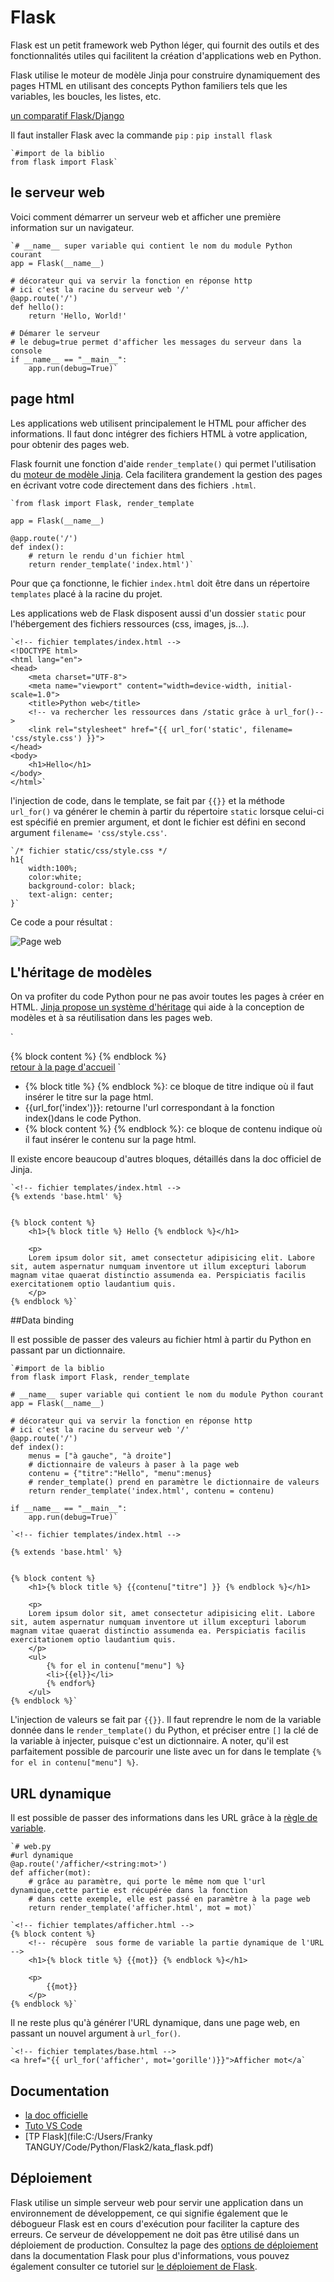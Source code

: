 # Flask

Flask est un petit framework web Python léger, qui fournit des outils et des fonctionnalités utiles qui facilitent la création d'applications web en Python.

Flask utilise le moteur de modèle Jinja pour construire dynamiquement des pages HTML en utilisant des concepts Python familiers tels que les variables, les boucles, les listes, etc.

[un comparatif Flask/Django](https://www.kicklox.com/flask-vs-django-framework-python/#:~:text=Flask%20est%20aujourd'hui%20tr%C3%A8s,une%20architecture%20en%20micro%2Dservices.&text=Django%20est%20un%20framework%20de,suivant%20une%20architecture%20bien%20pr%C3%A9cise.)

Il faut installer Flask avec la commande `pip` : `pip install flask`

    `#import de la biblio
    from flask import Flask`

## le serveur web

Voici comment démarrer un serveur web et afficher une première information sur un navigateur.

    `# __name__ super variable qui contient le nom du module Python courant
    app = Flask(__name__)

    # décorateur qui va servir la fonction en réponse http
    # ici c'est la racine du serveur web '/'
    @app.route('/')
    def hello():
        return 'Hello, World!'

    # Démarer le serveur
    # le debug=true permet d'afficher les messages du serveur dans la console
    if __name__ == "__main__":
        app.run(debug=True)`

## page html

Les applications web utilisent principalement le HTML pour afficher des informations. Il faut donc intégrer des fichiers HTML à votre application, pour obtenir des pages web.

Flask fournit une fonction d'aide `render_template()` qui permet l'utilisation du [moteur de modèle Jinja](https://jinja.palletsprojects.com/en/2.11.x/). Cela facilitera grandement la gestion des pages en écrivant votre code directement dans des fichiers `.html`.

    `from flask import Flask, render_template

    app = Flask(__name__)

    @app.route('/')
    def index():
        # return le rendu d'un fichier html
        return render_template('index.html')`

Pour que ça fonctionne, le fichier `index.html` doit être dans un répertoire `templates` placé à la racine du projet.

Les applications web de Flask disposent aussi d'un dossier `static` pour l'hébergement des fichiers ressources (css, images, js...).

    `<!-- fichier templates/index.html -->
    <!DOCTYPE html>
    <html lang="en">
    <head>
        <meta charset="UTF-8">
        <meta name="viewport" content="width=device-width, initial-scale=1.0">
        <title>Python web</title>
        <!-- va rechercher les ressources dans /static grâce à url_for()-->
        <link rel="stylesheet" href="{{ url_for('static', filename= 'css/style.css') }}">
    </head>
    <body>
        <h1>Hello</h1>
    </body>
    </html>`

l'injection de code, dans le template, se fait par `{{}}` et la méthode `url_for()` va générer le chemin à partir du répertoire `static` lorsque celui-ci est spécifié en premier argument, et dont le fichier est défini en second argument `filename= 'css/style.css'`.

    `/* fichier static/css/style.css */
    h1{
        width:100%;
        color:white;
        background-color: black;
        text-align: center;
    }`

Ce code a pour résultat :

![Page web]()

## L'héritage de modèles

On va profiter du code Python pour ne pas avoir toutes les pages à créer en HTML. [Jinja propose un système d'héritage](https://jinja.palletsprojects.com/en/2.10.x/templates/#template-inheritance) qui aide à la conception de modèles et à sa réutilisation dans les pages web.

`<!-- fichier templates/base.html -->
<!DOCTYPE html>
<html lang="en">
<head>
    <meta charset="UTF-8">
    <meta name="viewport" content="width=device-width, initial-scale=1.0">
    <title>{% block title %} {% endblock %}</title>
    <!-- va rechercher les ressources dans /static grâce à url_for()-->
    <link rel="stylesheet" href="{{ url_for('static', filename= 'css/style.css') }}">
</head>
<body>
    <article>{% block content %} {% endblock %}</article>
    <a href="{{ url_for('index') }}">retour à la page d'accueil</a>
</body>
</html>`

- {% block title %} {% endblock %}: ce bloque de titre indique où il faut insérer le titre sur la page html.
- {{url_for('index')}}: retourne l'url correspondant à la fonction index()dans le code Python.
- {% block content %} {% endblock %}: ce bloque de contenu indique où il faut insérer le contenu sur la page html.

Il existe encore beaucoup d'autres bloques, détaillés dans la doc officiel de Jinja.

    `<!-- fichier templates/index.html -->
    {% extends 'base.html' %}


    {% block content %}
        <h1>{% block title %} Hello {% endblock %}</h1>

        <p>
        Lorem ipsum dolor sit, amet consectetur adipisicing elit. Labore sit, autem aspernatur numquam inventore ut illum excepturi laborum magnam vitae quaerat distinctio assumenda ea. Perspiciatis facilis exercitationem optio laudantium quis.
        </p>
    {% endblock %}`

##Data binding

Il est possible de passer des valeurs au fichier html à partir du Python en passant par un dictionnaire.

    `#import de la biblio
    from flask import Flask, render_template

    # __name__ super variable qui contient le nom du module Python courant
    app = Flask(__name__)

    # décorateur qui va servir la fonction en réponse http
    # ici c'est la racine du serveur web '/'
    @app.route('/')
    def index():
        menus = ["à gauche", "à droite"]
        # dictionnaire de valeurs à paser à la page web
        contenu = {"titre":"Hello", "menu":menus}
        # render_template() prend en paramètre le dictionnaire de valeurs
        return render_template('index.html', contenu = contenu)

    if __name__ == "__main__":
        app.run(debug=True)`

    `<!-- fichier templates/index.html -->

    {% extends 'base.html' %}


    {% block content %}
        <h1>{% block title %} {{contenu["titre"] }} {% endblock %}</h1>

        <p>
        Lorem ipsum dolor sit, amet consectetur adipisicing elit. Labore sit, autem aspernatur numquam inventore ut illum excepturi laborum magnam vitae quaerat distinctio assumenda ea. Perspiciatis facilis exercitationem optio laudantium quis.
        </p>
        <ul>
            {% for el in contenu["menu"] %}
            <li>{{el}}</li>
            {% endfor%}
        </ul>
    {% endblock %}`

L'injection de valeurs se fait par `{{}}`. Il faut reprendre le nom de la variable donnée dans le `render_template()` du Python, et préciser entre `[]` la clé de la variable à injecter, puisque c'est un dictionnaire. A noter, qu'il est parfaitement possible de parcourir une liste avec un for dans le template `{% for el in contenu["menu"] %}`.

## URL dynamique

Il est possible de passer des informations dans les URL grâce à la [règle de variable](https://flask.palletsprojects.com/en/1.1.x/quickstart/#variable-rules).

    `# web.py 
    #url dynamique
    @ap.route('/afficher/<string:mot>')
    def afficher(mot):
        # grâce au paramètre, qui porte le même nom que l'url dynamique,cette partie est récupérée dans la fonction
        # dans cette exemple, elle est passé en paramètre à la page web
        return render_template('afficher.html', mot = mot)`

    `<!-- fichier templates/afficher.html -->
    {% block content %}
        <!-- récupère  sous forme de variable la partie dynamique de l'URL -->
        <h1>{% block title %} {{mot}} {% endblock %}</h1>

        <p>
            {{mot}}
        </p>
    {% endblock %}`

Il ne reste plus qu'à générer l'URL dynamique, dans une page web, en passant un nouvel argument à `url_for()`.

    `<!-- fichier templates/base.html -->
    <a href="{{ url_for('afficher', mot='gorille')}}">Afficher mot</a`

## Documentation

- [la doc officielle](https://flask.palletsprojects.com/en/1.1.x/)
- [Tuto VS Code](https://code.visualstudio.com/docs/python/tutorial-flask)
- [TP Flask](file:C:/Users/Franky TANGUY/Code/Python/Flask2/kata_flask.pdf)

## Déploiement

Flask utilise un simple serveur web pour servir une application dans un environnement de développement, ce qui signifie également que le débogueur Flask est en cours d'exécution pour faciliter la capture des erreurs. Ce serveur de développement ne doit pas être utilisé dans un déploiement de production. Consultez la page des [options de déploiement](https://flask.palletsprojects.com/en/1.1.x/deploying/) dans la documentation Flask pour plus d'informations, vous pouvez également consulter ce tutoriel sur [le déploiement de Flask](https://www.digitalocean.com/community/tutorials/how-to-serve-flask-applications-with-gunicorn-and-nginx-on-ubuntu-18-04).
